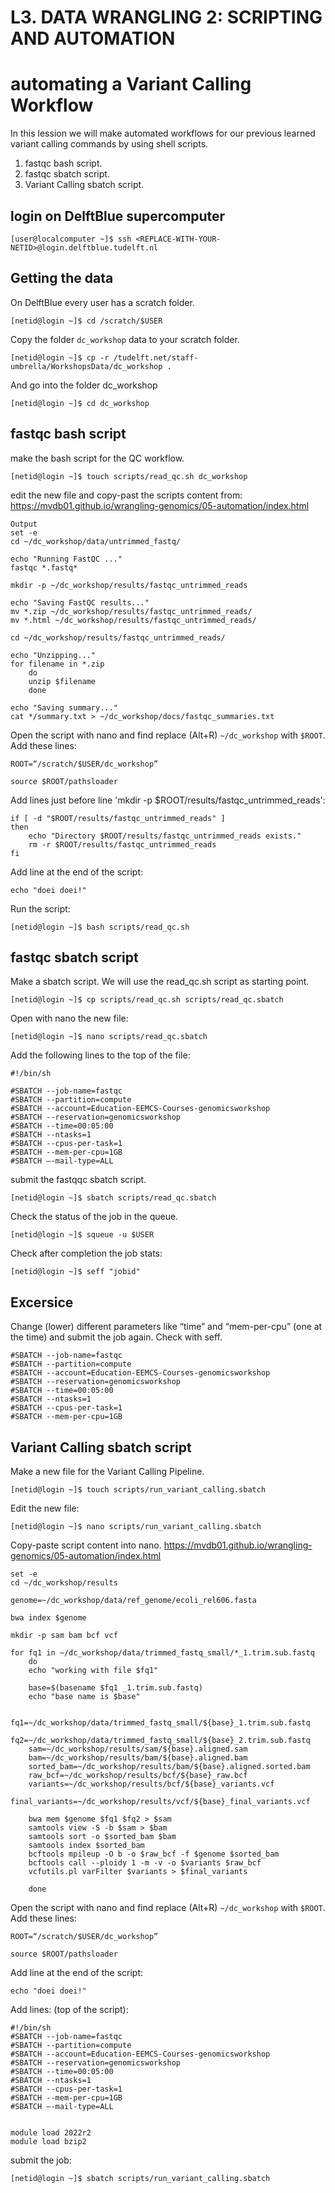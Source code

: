 # L3. DATA WRANGLING 2: SCRIPTING AND AUTOMATION

# automating a Variant Calling Workflow

In this lession we will make automated workflows for our previous learned variant calling commands by using shell scripts.

1. fastqc bash script.
2. fastqc sbatch script.
3. Variant Calling sbatch script.

## login on DelftBlue supercomputer

```console
[user@localcomputer ~]$ ssh <REPLACE-WITH-YOUR-NETID>@login.delftblue.tudelft.nl
```

## Getting the data

On DelftBlue every user has a scratch folder.

```console
[netid@login ~]$ cd /scratch/$USER
```

Copy the folder `dc_workshop` data to your scratch folder.

```console
[netid@login ~]$ cp -r /tudelft.net/staff-umbrella/WorkshopsData/dc_workshop .
```

And go into the folder dc_workshop

```console
[netid@login ~]$ cd dc_workshop
```

## fastqc bash script

make the bash script for the QC workflow.

```console
[netid@login ~]$ touch scripts/read_qc.sh dc_workshop
```

edit the new file and copy-past the scripts content from:
https://mvdb01.github.io/wrangling-genomics/05-automation/index.html

```console
Output
set -e
cd ~/dc_workshop/data/untrimmed_fastq/

echo "Running FastQC ..."
fastqc *.fastq*

mkdir -p ~/dc_workshop/results/fastqc_untrimmed_reads

echo "Saving FastQC results..."
mv *.zip ~/dc_workshop/results/fastqc_untrimmed_reads/
mv *.html ~/dc_workshop/results/fastqc_untrimmed_reads/

cd ~/dc_workshop/results/fastqc_untrimmed_reads/

echo "Unzipping..."
for filename in *.zip
    do
    unzip $filename
    done

echo "Saving summary..."
cat */summary.txt > ~/dc_workshop/docs/fastqc_summaries.txt
```

Open the script with nano and find replace (Alt+R) `~/dc_workshop` with `$ROOT`.  
Add these lines:

```console
ROOT=“/scratch/$USER/dc_workshop”

source $ROOT/pathsloader
```

Add lines just before line 'mkdir -p $ROOT/results/fastqc_untrimmed_reads':

```console
if [ -d "$ROOT/results/fastqc_untrimmed_reads" ]
then
    echo "Directory $ROOT/results/fastqc_untrimmed_reads exists."
    rm -r $ROOT/results/fastqc_untrimmed_reads
fi
```

Add line at the end of the script:

```console
echo "doei doei!"
```

Run the script:

```console
[netid@login ~]$ bash scripts/read_qc.sh
```

## fastqc sbatch script

Make a sbatch script. We will use the read_qc.sh script as starting point.

```console
[netid@login ~]$ cp scripts/read_qc.sh scripts/read_qc.sbatch
```

Open with nano the new file:

```console
[netid@login ~]$ nano scripts/read_qc.sbatch
```

Add the following lines to the top of the file:

```console
#!/bin/sh

#SBATCH --job-name=fastqc
#SBATCH --partition=compute
#SBATCH --account=Education-EEMCS-Courses-genomicsworkshop
#SBATCH --reservation=genomicsworkshop
#SBATCH --time=00:05:00
#SBATCH --ntasks=1
#SBATCH --cpus-per-task=1
#SBATCH --mem-per-cpu=1GB
#SBATCH –-mail-type=ALL
```

submit the fastqqc sbatch script.  

```console
[netid@login ~]$ sbatch scripts/read_qc.sbatch
```

Check the status of the job in the queue.  

```console
[netid@login ~]$ squeue -u $USER
```

Check after completion the job stats:

```console
[netid@login ~]$ seff "jobid"
```

## Excersice

Change (lower) different parameters like “time” and “mem-per-cpu” (one at the time) and submit the job again. Check with seff.

```console
#SBATCH --job-name=fastqc
#SBATCH --partition=compute
#SBATCH --account=Education-EEMCS-Courses-genomicsworkshop
#SBATCH --reservation=genomicsworkshop
#SBATCH --time=00:05:00
#SBATCH --ntasks=1
#SBATCH --cpus-per-task=1
#SBATCH --mem-per-cpu=1GB
```

## Variant Calling sbatch script

Make a new file for the Variant Calling Pipeline.

```console
[netid@login ~]$ touch scripts/run_variant_calling.sbatch
```

Edit the new file:

```console
[netid@login ~]$ nano scripts/run_variant_calling.sbatch
```

Copy-paste script content into nano.
https://mvdb01.github.io/wrangling-genomics/05-automation/index.html

```console
set -e
cd ~/dc_workshop/results

genome=~/dc_workshop/data/ref_genome/ecoli_rel606.fasta

bwa index $genome

mkdir -p sam bam bcf vcf

for fq1 in ~/dc_workshop/data/trimmed_fastq_small/*_1.trim.sub.fastq
    do
    echo "working with file $fq1"

    base=$(basename $fq1 _1.trim.sub.fastq)
    echo "base name is $base"

    fq1=~/dc_workshop/data/trimmed_fastq_small/${base}_1.trim.sub.fastq
    fq2=~/dc_workshop/data/trimmed_fastq_small/${base}_2.trim.sub.fastq
    sam=~/dc_workshop/results/sam/${base}.aligned.sam
    bam=~/dc_workshop/results/bam/${base}.aligned.bam
    sorted_bam=~/dc_workshop/results/bam/${base}.aligned.sorted.bam
    raw_bcf=~/dc_workshop/results/bcf/${base}_raw.bcf
    variants=~/dc_workshop/results/bcf/${base}_variants.vcf
    final_variants=~/dc_workshop/results/vcf/${base}_final_variants.vcf 

    bwa mem $genome $fq1 $fq2 > $sam
    samtools view -S -b $sam > $bam
    samtools sort -o $sorted_bam $bam
    samtools index $sorted_bam
    bcftools mpileup -O b -o $raw_bcf -f $genome $sorted_bam
    bcftools call --ploidy 1 -m -v -o $variants $raw_bcf 
    vcfutils.pl varFilter $variants > $final_variants
   
    done
```

Open the script with nano and find replace (Alt+R) `~/dc_workshop` with `$ROOT`.  
Add these lines:

```console
ROOT=“/scratch/$USER/dc_workshop”

source $ROOT/pathsloader
```

Add line at the end of the script:

```console
echo "doei doei!"
```

Add lines: (top of the script):

```console
#!/bin/sh
#SBATCH --job-name=fastqc
#SBATCH --partition=compute
#SBATCH --account=Education-EEMCS-Courses-genomicsworkshop
#SBATCH --reservation=genomicsworkshop
#SBATCH --time=00:05:00
#SBATCH --ntasks=1
#SBATCH --cpus-per-task=1
#SBATCH --mem-per-cpu=1GB
#SBATCH –-mail-type=ALL


module load 2022r2
module load bzip2
```

submit the job:

```console
[netid@login ~]$ sbatch scripts/run_variant_calling.sbatch
```

